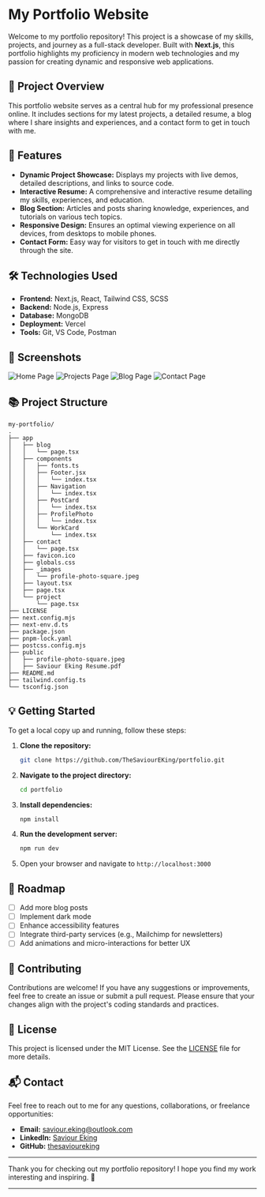 # My Portfolio Website

Welcome to my portfolio repository! This project is a showcase of my skills, projects, and journey as a full-stack developer. Built with **Next.js**, this portfolio highlights my proficiency in modern web technologies and my passion for creating dynamic and responsive web applications.

## 🌟 Project Overview

This portfolio website serves as a central hub for my professional presence online. It includes sections for my latest projects, a detailed resume, a blog where I share insights and experiences, and a contact form to get in touch with me.

## 🚀 Features

- **Dynamic Project Showcase:** Displays my projects with live demos, detailed descriptions, and links to source code.
- **Interactive Resume:** A comprehensive and interactive resume detailing my skills, experiences, and education.
- **Blog Section:** Articles and posts sharing knowledge, experiences, and tutorials on various tech topics.
- **Responsive Design:** Ensures an optimal viewing experience on all devices, from desktops to mobile phones.
- **Contact Form:** Easy way for visitors to get in touch with me directly through the site.

## 🛠️ Technologies Used

- **Frontend:** Next.js, React, Tailwind CSS, SCSS
- **Backend:** Node.js, Express
- **Database:** MongoDB
- **Deployment:** Vercel
- **Tools:** Git, VS Code, Postman

## 📸 Screenshots

![Home Page](https://link-to-screenshot.com/homepage.png)
![Projects Page](https://link-to-screenshot.com/projects.png)
![Blog Page](https://link-to-screenshot.com/blog.png)
![Contact Page](https://link-to-screenshot.com/contact.png)

## 📚 Project Structure

```
my-portfolio/
.
├── app
│   ├── blog
│   │   └── page.tsx
│   ├── components
│   │   ├── fonts.ts
│   │   ├── Footer.jsx
│   │   │   └── index.tsx
│   │   ├── Navigation
│   │   │   └── index.tsx
│   │   ├── PostCard
│   │   │   └── index.tsx
│   │   ├── ProfilePhoto
│   │   │   └── index.tsx
│   │   └── WorkCard
│   │       └── index.tsx
│   ├── contact
│   │   └── page.tsx
│   ├── favicon.ico
│   ├── globals.css
│   ├── _images
│   │   └── profile-photo-square.jpeg
│   ├── layout.tsx
│   ├── page.tsx
│   └── project
│       └── page.tsx
├── LICENSE
├── next.config.mjs
├── next-env.d.ts
├── package.json
├── pnpm-lock.yaml
├── postcss.config.mjs
├── public
│   ├── profile-photo-square.jpeg
│   ├── Saviour Eking Resume.pdf
├── README.md
├── tailwind.config.ts
└── tsconfig.json
```

## 💡 Getting Started

To get a local copy up and running, follow these steps:

1. **Clone the repository:**
   ```bash
   git clone https://github.com/TheSaviourEKing/portfolio.git
   ```
2. **Navigate to the project directory:**
   ```bash
   cd portfolio
   ```
3. **Install dependencies:**
   ```bash
   npm install
   ```
4. **Run the development server:**
   ```bash
   npm run dev
   ```
5. Open your browser and navigate to `http://localhost:3000`

## 🚧 Roadmap

- [ ] Add more blog posts
- [ ] Implement dark mode
- [ ] Enhance accessibility features
- [ ] Integrate third-party services (e.g., Mailchimp for newsletters)
- [ ] Add animations and micro-interactions for better UX

## 🤝 Contributing

Contributions are welcome! If you have any suggestions or improvements, feel free to create an issue or submit a pull request. Please ensure that your changes align with the project's coding standards and practices.

## 📄 License

This project is licensed under the MIT License. See the [LICENSE](LICENSE) file for more details.

## 📬 Contact

Feel free to reach out to me for any questions, collaborations, or freelance opportunities:
- **Email:** saviour.eking@outlook.com
- **LinkedIn:** [Saviour Eking](https://www.linkedin.com/in/saviour-eking/)
- **GitHub:** [thesavioureking](https://github.com/thesavioureking)

---

Thank you for checking out my portfolio repository! I hope you find my work interesting and inspiring. 🚀

---
